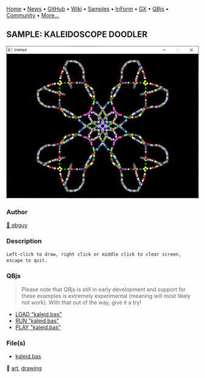 [Home](https://qb64.com) • [News](../../news.md) • [GitHub](https://github.com/QB64Official/qb64) • [Wiki](https://github.com/QB64Official/qb64/wiki) • [Samples](../../samples.md) • [InForm](../../inform.md) • [GX](../../gx.md) • [QBjs](../../qbjs.md) • [Community](../../community.md) • [More...](../../more.md)

## SAMPLE: KALEIDOSCOPE DOODLER

![screenshot.png](img/screenshot.png)

### Author

[🐝 qbguy](../qbguy.md) 

### Description

```text
Left-click to draw, right click or middle click to clear screen, escape to quit.
```

### QBjs

> Please note that QBjs is still in early development and support for these examples is extremely experimental (meaning will most likely not work). With that out of the way, give it a try!

* [LOAD "kaleid.bas"](https://v6p9d9t4.ssl.hwcdn.net/html/5963335/index.html?src=https://qb64.com/samples/kaleidoscope-doodler/src/kaleid.bas)
* [RUN "kaleid.bas"](https://v6p9d9t4.ssl.hwcdn.net/html/5963335/index.html?mode=auto&src=https://qb64.com/samples/kaleidoscope-doodler/src/kaleid.bas)
* [PLAY "kaleid.bas"](https://v6p9d9t4.ssl.hwcdn.net/html/5963335/index.html?mode=play&src=https://qb64.com/samples/kaleidoscope-doodler/src/kaleid.bas)

### File(s)

* [kaleid.bas](src/kaleid.bas)

🔗 [art](../art.md), [drawing](../drawing.md)
